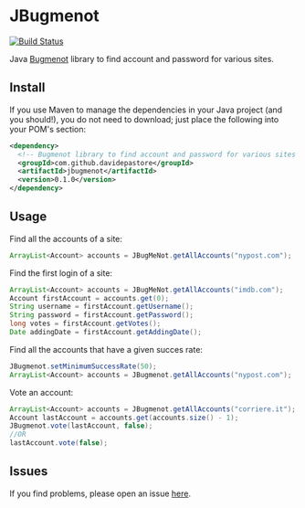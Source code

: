 JBugmenot
=========
[![Build Status](https://travis-ci.org/DavidePastore/JBugmenot.svg?branch=master)](https://travis-ci.org/DavidePastore/JBugmenot)

Java [Bugmenot](http://www.bugmenot.com/) library to find account and password for various sites.


Install
-------

If you use Maven to manage the dependencies in your Java project (and you should!), you do not need to download; just place the following into your POM's <dependencies> section:
```xml
<dependency>
  <!-- Bugmenot library to find account and password for various sites -->
  <groupId>com.github.davidepastore</groupId>
  <artifactId>jbugmenot</artifactId>
  <version>0.1.0</version>
</dependency>
```

Usage
-----

Find all the accounts of a site:

```java
ArrayList<Account> accounts = JBugMeNot.getAllAccounts("nypost.com");
```

Find the first login of a site:

```java
ArrayList<Account> accounts = JBugMeNot.getAllAccounts("imdb.com");
Account firstAccount = accounts.get(0);
String username = firstAccount.getUsername();
String password = firstAccount.getPassword();
long votes = firstAccount.getVotes();
Date addingDate = firstAccount.getAddingDate();
```

Find all the accounts that have a given succes rate:

```java
JBugmenot.setMinimumSuccessRate(50);
ArrayList<Account> accounts = JBugmenot.getAllAccounts("nypost.com");
```

Vote an account:

```java
ArrayList<Account> accounts = JBugmenot.getAllAccounts("corriere.it");
Account lastAccount = accounts.get(accounts.size() - 1);
JBugmenot.vote(lastAccount, false);
//OR
lastAccount.vote(false);
```

Issues
------

If you find problems, please open an issue [here](https://github.com/DavidePastore/JBugmenot/issues).
